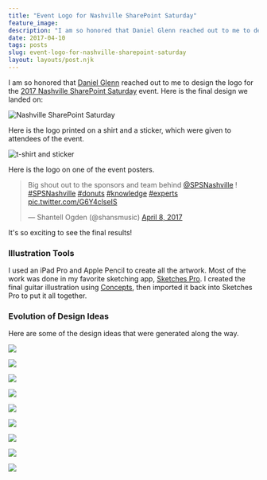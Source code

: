 ```yaml
---
title: "Event Logo for Nashville SharePoint Saturday"
feature_image: 
description: "I am so honored that Daniel Glenn reached out to me to design the logo for the 2017 Nashville SharePoint Saturday event. Here is the final…"
date: 2017-04-10
tags: posts
slug: event-logo-for-nashville-sharepoint-saturday
layout: layouts/post.njk
---
```


I am so honored that [Daniel Glenn](https://twitter.com/DanielGlenn) reached out to me to design the logo for the [2017 Nashville SharePoint Saturday](http://www.spsevents.org/city/Nashville/Nashville2017) event. Here is the final design we landed on:

![Nashville SharePoint Saturday](/content/images/2017/04/spsnashville-logo.png)

Here is the logo printed on a shirt and a sticker, which were given to attendees of the event.

![t-shirt and sticker](/content/images/2017/04/IMG_3580.JPG)

Here is the logo on one of the event posters.

> Big shout out to the sponsors and team behind [@SPSNashville](https://twitter.com/SPSNashville) ! [#SPSNashville](https://twitter.com/hashtag/SPSNashville?src=hash) [#donuts](https://twitter.com/hashtag/donuts?src=hash) [#knowledge](https://twitter.com/hashtag/knowledge?src=hash) [#experts](https://twitter.com/hashtag/experts?src=hash) [pic.twitter.com/G6Y4clseIS](https://t.co/G6Y4clseIS)
>
> — Shantell Ogden (@shansmusic) [April 8, 2017](https://twitter.com/shansmusic/status/850790679525679104)

It's so exciting to see the final results!

### Illustration Tools

I used an iPad Pro and Apple Pencil to create all the artwork. Most of the work was done in my favorite sketching app, [Sketches Pro](http://www.tayasui.com/sketches/). I created the final guitar illustration using [Concepts](https://concepts.tophatch.com/), then imported it back into Sketches Pro to put it all together.

### Evolution of Design Ideas

Here are some of the design ideas that were generated along the way.

![](/content/images/2017/04/spsaltlogo7.gif)

![](/content/images/2017/04/spsaltlogo8.gif)

![](/content/images/2017/04/spsaltlogo6.gif)

![](/content/images/2017/04/spsaltlogo5.gif)

![](/content/images/2017/04/spsaltlogo4.gif)

![](/content/images/2017/04/spsaltlogo3.gif)

![](/content/images/2017/04/spsaltlogo2.gif)

![](/content/images/2017/04/spsaltlogo1.gif)

![](/content/images/2017/04/spsnashville-logo.gif)
